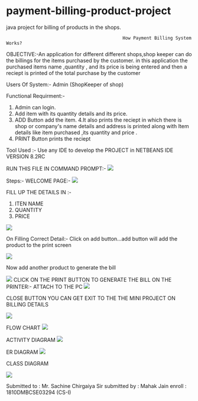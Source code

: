 # payment-billing-product-project
java project for billing of products in the shops.


                                                How Payment Billing System Works?	


				  
OBJECTIVE:-An application for different different shops,shop keeper can do the billings for the items purchased by the customer.
in this application the purchased items name ,quantity , and its price is being entered and then a reciept is printed of the total purchase by the customer


Users Of System:- 
Admin (ShopKeeper of shop)


Functional Requirment:-
1. Admin can login.
2. Add item with its quantity details and its price. 
3. ADD Button add the item.
4.It also prints the reciept in which there is shop or company's name details and address is printed along with Item details like item purchased ,its quantity and price .
5. PRINT Button prints the reciept


Tool Used :-
Use any IDE to develop the PROJECT in NETBEANS IDE VERSION 8.2RC


RUN THIS FILE IN COMMAND PROMPT:-
![](https://github.com/Mahakj31/payment-billing-product-project/blob/master/img1.png)
 
Steps:-
WELCOME PAGE:-
![](https://github.com/Mahakj31/payment-billing-product-project/blob/master/img2.png)

FILL UP THE DETAILS IN :-
1.	ITEN NAME
2.	QUANTITY
3.	PRICE
 
![](https://github.com/Mahakj31/payment-billing-product-project/blob/master/img7.png)

On Filling Correct Detail:- Click on add button…add button will add the product to the print screen
 
   ![](https://github.com/Mahakj31/payment-billing-product-project/blob/master/img3.png)

Now add another product to generate the bill
 
![](https://github.com/Mahakj31/payment-billing-product-project/blob/master/img4.png)
CLICK ON THE PRINT BUTTON TO GENERATE THE BILL ON THE PRINTER:-
ATTACH TO THE PC
 ![](https://github.com/Mahakj31/payment-billing-product-project/blob/master/img5.png)

 CLOSE BUTTON YOU CAN GET EXIT TO THE THE MINI PROJECT        ON BILLING  DETAILS
 
 ![](https://github.com/Mahakj31/payment-billing-product-project/blob/master/img6.png)
 
 FLOW CHART
 ![](https://github.com/Mahakj31/payment-billing-product-project/blob/master/i1.png)
 
 ACTIVITY DIAGRAM
 ![](https://github.com/Mahakj31/payment-billing-product-project/blob/master/i2.png)
 
ER DIAGRAM
![](https://github.com/Mahakj31/payment-billing-product-project/blob/master/i3.png)
 
CLASS DIAGRAM

![](https://github.com/Mahakj31/payment-billing-product-project/blob/master/i4.png)
 
Submitted to : Mr. Sachine Chirgaiya Sir
submitted by : Mahak Jain 
enroll : 1810DMBCSE03294 (CS-I)
 

